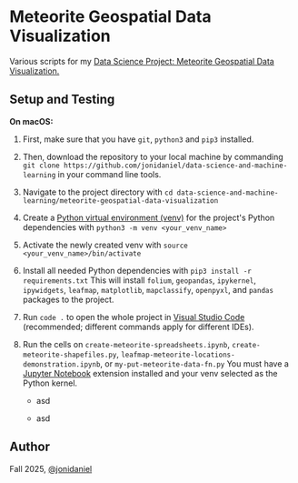 # Meteorite Geospatial Data Visualization

Various scripts for my [Data Science Project: Meteorite Geospatial Data Visualization.](https://www.jonimakinen.com/mywork/meteorites-en.html)

## Setup and Testing

**On macOS:**

1. First, make sure that you have `git`, `python3` and `pip3` installed.

2. Then, download the repository to your local machine by commanding `git clone https://github.com/jonidaniel/data-science-and-machine-learning` in your command line tools.

3. Navigate to the project directory with `cd data-science-and-machine-learning/meteorite-geospatial-data-visualization`

4. Create a [Python virtual environment (venv)](https://docs.python.org/3/library/venv.html) for the project's Python dependencies with `python3 -m venv <your_venv_name>`

5. Activate the newly created venv with `source <your_venv_name>/bin/activate`

6. Install all needed Python dependencies with `pip3 install -r requirements.txt` This will install `folium`, `geopandas`, `ipykernel`, `ipywidgets`, `leafmap`, `matplotlib`, `mapclassify`, `openpyxl`, and `pandas` packages to the project.

7. Run `code .` to open the whole project in [Visual Studio Code](https://code.visualstudio.com/) (recommended; different commands apply for different IDEs).

8. Run the cells on `create-meteorite-spreadsheets.ipynb`, `create-meteorite-shapefiles.py`, `leafmap-meteorite-locations-demonstration.ipynb`, or `my-put-meteorite-data-fn.py` You must have a [Jupyter Notebook](https://jupyter.org/) extension installed and your venv selected as the Python kernel.

   - asd

   - asd

## Author

Fall 2025, [@jonidaniel](https://github.com/jonidaniel)
